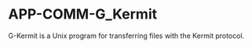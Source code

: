 APP-COMM-G_Kermit
=================

G-Kermit is a Unix program for transferring files with the Kermit protocol.
